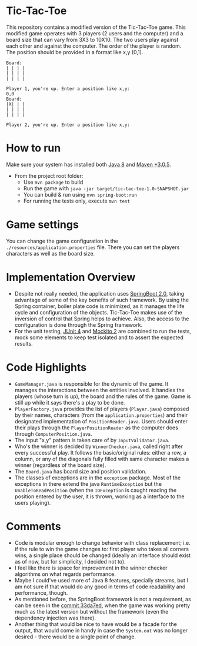 # Tic-Tac-Toe

This repository contains a modified version of the Tic-Tac-Toe game. This modified game operates with 3 players (2 
users and the computer) and a board size that can vary from 3X3 to 10X10. The two users play against each other and 
against the computer. The order of the player is random. The position should be provided in a format like x,y (0,1).

```
Board:
| | | |
| | | |
| | | |

Player 1, you're up. Enter a position like x,y:
0,0
Board:
|X| | |
| | | |
| | | |

Player 2, you're up. Enter a position like x,y:
```

# How to run
Make sure your system has installed both [Java 8](https://www.java.com/en/download/faq/java8.xml) and 
[Maven +3.0.5](https://maven.apache.org/index.html).

* From the project root folder:
  * Use `mvn package` to build
  * Run the game with `java -jar target/tic-tac-toe-1.0-SNAPSHOT.jar`
  * You can build & run using `mvn spring-boot:run`
  * For running the tests only, execute `mvn test`

# Game settings
You can change the game configuration in the `./resources/application.properties` file. There you can set the players
characters as well as the board size.

# Implementation Overview
* Despite not really needed, the application uses [SpringBoot 2.0](https://spring.io/projects/spring-boot), taking 
advantage of some of the key benefits of such framework. By using the Spring container, boiler plate code is minimized, 
as it manages the life cycle and configuration of the objects. Tic-Tac-Toe makes use of the inversion of control that 
Spring helps to achieve. Also, the access to the configuration is done through the Spring framework.
* For the unit testing, [JUnit 4](https://junit.org/junit4/) and [Mockito 2](http://site.mockito.org/) are combined to 
run the tests, mock some elements to keep test isolated and to assert the expected results.

# Code Highlights
* `GameManager.java` is responsible for the dynamic of the game. It manages the interactions between the entities 
involved. It handles the players (whose turn is up), the board and the rules of the game. Game is still up while it 
says there's a play to be done.
* `PlayerFactory.java` provides the list of players (`Player.java`) composed by their names, characters (from the 
`application.properties`) and their designated implementation of `PositionReader.java`. Users should enter their plays
through the `PlayerPositionReader` as the computer does through `ComputerPosition.java`.
* The input "x,y" pattern is taken care of by `InputValidator.java`.
* Who's the winner is decided by `WinnerChecker.java`, called right after every successful play. It follows the 
basic/original rules: either a row, a column, or any of the diagonals fully filled with same character makes a winner 
(regardless of the board size).
* The `Board.java` has board size and position validation.
* The classes of exceptions are in the `exception` package. Most of the exceptions in there extend the java 
`RuntimeException` but the `UnableToReadPosition` (when the `IOException` is caught reading the position entered by the 
user, it is thrown, working as a interface to the users playing).

# Comments
* Code is modular enough to change behavior with class replacement; i.e. if the rule to win the game changes to: first 
player who takes all corners wins, a single place should be changed (ideally an interface should exist as of now, but 
for simplicity, I decided not to).
* I feel like there is space for improvement in the winner checker algorithms on what regards performance.
* Maybe I could've used more of Java 8 features, specially streams, but I am not sure if that would do any good in 
terms of code readability and performance, though.
* As mentioned before, the SpringBoot framework is not a requirement, as can be seen in the 
[commit 33da7ed](https://github.com/steinhen/tic-tac-toe/commit/33da7edcd4e19079620bde91a9ad05cb61fce6a3), when the 
game was working pretty much as the latest version but without the framework (even the dependency injection was there). 
* Another thing that would be nice to have would be a facade for the output, that would come in handy in case the 
`System.out` was no longer desired - there would be a single point of change.
